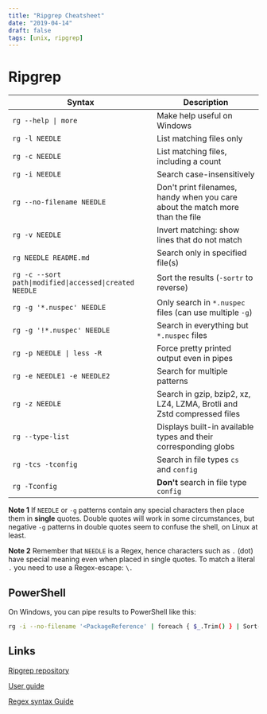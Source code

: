 ```yaml
---
title: "Ripgrep Cheatsheet"
date: "2019-04-14"
draft: false
tags: [unix, ripgrep]
---
```


# Ripgrep

| Syntax | Description
| ------ | -----------
| <code>rg --help &#124; more</code> | Make help useful on Windows
| `rg -l NEEDLE` | List matching files only
| `rg -c NEEDLE` | List matching files, including a count
| `rg -i NEEDLE` | Search case-insensitively
| `rg --no-filename NEEDLE` | Don't print filenames, handy when you care about the match more than the file
| `rg -v NEEDLE` | Invert matching: show lines that do not match
| `rg NEEDLE README.md` | Search only in specified file(s)
| <code>rg -c --sort path&#124;modified&#124;accessed&#124;created NEEDLE<code> | Sort the results (`-sortr` to reverse)
| `rg -g '*.nuspec' NEEDLE` | Only search in `*.nuspec` files (can use multiple `-g`)
| `rg -g '!*.nuspec' NEEDLE` | Search in everything but `*.nuspec` files
| <code>rg -p NEEDLE &#124; less -R</code> | Force pretty printed output even in pipes
| `rg -e NEEDLE1 -e NEEDLE2` | Search for multiple patterns
| `rg -z NEEDLE` | Search in gzip, bzip2, xz, LZ4, LZMA, Brotli and Zstd compressed files
| `rg --type-list` | Displays built-in available types and their corresponding globs
| `rg -tcs -tconfig` | Search in file types `cs` and `config`
| `rg -Tconfig` | **Don't** search in file type `config`

**Note 1** If `NEEDLE` or `-g` patterns contain any special characters then place them in **single**
quotes. Double quotes will work in some circumstances, but negative `-g` patterns in double
quotes seem to confuse the shell, on Linux at least.

**Note 2** Remember that `NEEDLE` is a Regex, hence characters such as `.` (dot) have special meaning
even when placed in single quotes. To match a literal `.` you need to use a Regex-escape: `\.`

## PowerShell

On Windows, you can pipe results to PowerShell like this:

```bash
rg -i --no-filename '<PackageReference' | foreach { $_.Trim() } | Sort-Object -unique
```

## Links

[Ripgrep repository](https://github.com/BurntSushi/ripgrep)

[User guide](https://github.com/BurntSushi/ripgrep/blob/master/GUIDE.md)

[Regex syntax Guide](https://docs.rs/regex/1/regex/#syntax)
